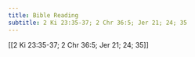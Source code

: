 ```yaml
---
title: Bible Reading
subtitle: 2 Ki 23:35-37; 2 Chr 36:5; Jer 21; 24; 35
---
```


[[2 Ki 23:35-37; 2 Chr 36:5; Jer 21; 24; 35]]